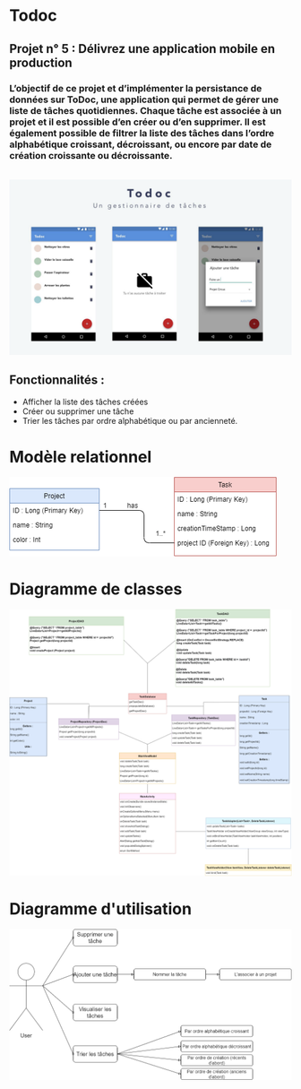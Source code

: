 <h1>Todoc</h1>
<h2>Projet n° 5 : Délivrez une application mobile en production</h2>
<h3>L’objectif de ce projet et d’implémenter la persistance de données sur ToDoc, une application qui permet de gérer une liste de tâches quotidiennes. Chaque tâche est associée à un projet et il est possible d’en créer ou d’en supprimer.
Il est également possible de filtrer la liste des tâches dans l’ordre alphabétique croissant, décroissant, ou encore par date de création croissante ou décroissante.
</h3>
<br>
<img src= "https://github.com/CeliaTHP/OC_P5/blob/default/app.png" alt="app" style="max-width:100%;">
<h2>Fonctionnalités : </h2>
<ul>
<li>Afficher la liste des tâches créées</li>
<li>Créer ou supprimer une tâche</li>
<li>Trier les tâches par ordre alphabétique ou par ancienneté.</li>
</ul>
<h1>Modèle relationnel</h1>
<img src= "https://github.com/CeliaTHP/OC_P5/blob/default/MPD.png" alt="mpd" style="max-width:100%;">
<h1>Diagramme de classes</h1>
<img src= "https://github.com/CeliaTHP/OC_P5/blob/default/DDC.png" alt="ddc" style="max-width:100%;">
<h1>Diagramme d'utilisation</h1>
<img src= "https://github.com/CeliaTHP/OC_P5/blob/default/DU.png" alt="du" style="max-width:100%;">
